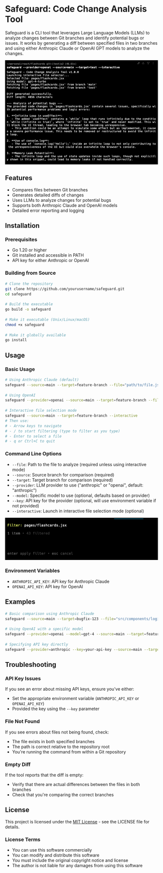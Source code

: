 # Safeguard: Code Change Analysis Tool

Safeguard is a CLI tool that leverages Large Language Models (LLMs) to analyze changes between Git branches and identify potential bugs or issues. It works by generating a diff between specified files in two branches and using either Anthropic Claude or OpenAI GPT models to analyze the changes.

![Analysis Output](./assets/img/analysis-result.png)

## Features

- Compares files between Git branches
- Generates detailed diffs of changes
- Uses LLMs to analyze changes for potential bugs
- Supports both Anthropic Claude and OpenAI models
- Detailed error reporting and logging

## Installation

### Prerequisites

- Go 1.20 or higher
- Git installed and accessible in PATH
- API key for either Anthropic or OpenAI

### Building from Source

```bash
# Clone the repository
git clone https://github.com/yourusername/safeguard.git
cd safeguard

# Build the executable
go build -o safeguard

# Make it executable (Unix/Linux/macOS)
chmod +x safeguard

# Make it globally available
go install
```

## Usage

### Basic Usage

```bash
# Using Anthropic Claude (default)
safeguard --source=main --target=feature-branch --file="path/to/file.js"

# Using OpenAI
safeguard --provider=openai --source=main --target=feature-branch --file="path/to/file.js"

# Interactive file selection mode
safeguard --source=main --target=feature-branch --interactive
# Then use:
# - Arrow keys to navigate
# - / to start filtering (type to filter as you type)
# - Enter to select a file
# - q or Ctrl+C to quit
```

### Command Line Options

- `--file`: Path to the file to analyze (required unless using interactive mode)
- `--source`: Source branch for comparison (required)
- `--target`: Target branch for comparison (required)
- `--provider`: LLM provider to use ("anthropic" or "openai", default: "anthropic")
- `--model`: Specific model to use (optional, defaults based on provider)
- `--key`: API key for the provider (optional, will use environment variable if not provided)
- `--interactive`: Launch in interactive file selection mode (optional)

![Interactive File Selection Filter](./assets/img/interactive-filter.png)

### Environment Variables

- `ANTHROPIC_API_KEY`: API key for Anthropic Claude
- `OPENAI_API_KEY`: API key for OpenAI

## Examples

```bash
# Basic comparison using Anthropic Claude
safeguard --source=main --target=bugfix-123 --file="src/components/login.jsx"

# Using OpenAI with a specific model
safeguard --provider=openai --model=gpt-4 --source=main --target=feature-auth --file="auth/middleware.go"

# Specifying API key directly
safeguard --provider=anthropic --key=your-api-key --source=main --target=test --file="tests/unit/auth.test.js"
```

## Troubleshooting

### API Key Issues

If you see an error about missing API keys, ensure you've either:

- Set the appropriate environment variable (`ANTHROPIC_API_KEY` or `OPENAI_API_KEY`)
- Provided the key using the `--key` parameter

### File Not Found

If you see errors about files not being found, check:

- The file exists in both specified branches
- The path is correct relative to the repository root
- You're running the command from within a Git repository

### Empty Diff

If the tool reports that the diff is empty:

- Verify that there are actual differences between the files in both branches
- Check that you're comparing the correct branches

## License

This project is licensed under the [MIT License](LICENSE) - see the LICENSE file for details.

### License Terms

- You can use this software commercially
- You can modify and distribute this software
- You must include the original copyright notice and license
- The author is not liable for any damages from using this software
